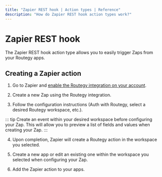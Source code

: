 ```yaml
---
title: "Zapier REST hook | Action types | Reference"
description: "How do Zapier REST hook action types work?"
---
```


# Zapier REST hook

The Zapier REST hook action type allows you to easily trigger Zaps from your Routegy apps.

## Creating a Zapier action

1. Go to Zapier and [enable the Routegy integration on your account](https://zapier.com/developer/public-invite/98082/ae11ff8968057d402d4c3e419c79c105/).

2. Create a new Zap using the Routegy integration.

3. Follow the configuration instructions (Auth with Routegy, select a desired Routegy workspace, etc.).

::: tip
Create an event within your desired workspace before configuring your Zap. This will allow you to preview a list of fields and values when creating your Zap.
:::

4. Upon completion, Zapier will create a Routegy action in the workspace you selected.

5. Create a new app or edit an existing one within the workspace you selected when configuring your Zap.

6. Add the Zapier action to your apps.
